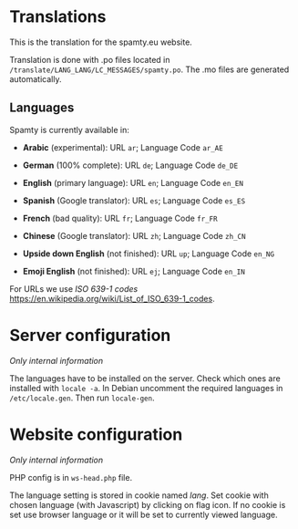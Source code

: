 # Translations

This is the translation for the spamty.eu website.

Translation is done with .po files located in `/translate/LANG_LANG/LC_MESSAGES/spamty.po`.
The .mo files are generated automatically.


## Languages

Spamty is currently available in:
 * **Arabic** (experimental): URL `ar`; Language Code `ar_AE`
 * **German** (100% complete): URL `de`; Language Code `de_DE`
 * **English** (primary language): URL `en`; Language Code `en_EN`
 * **Spanish** (Google translator): URL `es`; Language Code `es_ES`
 * **French** (bad quality): URL `fr`; Language Code `fr_FR`
 * **Chinese** (Google translator): URL `zh`; Language Code `zh_CN`

 * **Upside down English** (not finished): URL `up`; Language Code `en_NG`
 * **Emoji English** (not finished): URL `ej`; Language Code `en_IN`

For URLs we use *ISO 639-1 codes* <https://en.wikipedia.org/wiki/List_of_ISO_639-1_codes>.




# Server configuration

_Only internal information_

The languages have to be installed on the server. Check which ones are installed with `locale -a`.
In Debian uncomment the required languages in `/etc/locale.gen`. Then run `locale-gen`.

# Website configuration

_Only internal information_

PHP config is in `ws-head.php` file.

The language setting is stored in cookie named *lang*.
Set cookie with chosen language (with Javascript) by clicking on flag icon.
If no cookie is set use browser language or it will be set to currently viewed language.
